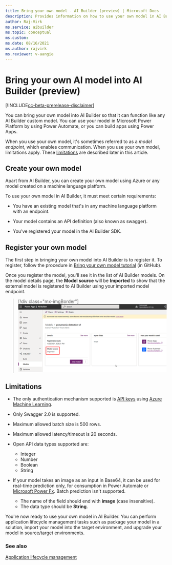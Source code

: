 ```yaml
---
title: Bring your own model - AI Builder (preview) | Microsoft Docs
description: Provides information on how to use your own model in AI Builder.
author: Raj-Virk
ms.service: aibuilder
ms.topic: conceptual
ms.custom:
ms.date: 08/16/2021
ms.author: rajvirk
ms.reviewer: v-aangie
---
```


# Bring your own AI model into AI Builder (preview)

[!INCLUDE[cc-beta-prerelease-disclaimer](./includes/cc-beta-prerelease-disclaimer.md)]

You can bring your own model into AI Builder so that it can function like any AI Builder custom model. You can use your model in Microsoft Power Platform by using Power Automate, or you can build apps using Power Apps.

When you use your own model, it's sometimes referred to as a *model endpoint*, which enables communication. When you use your own model, limitations apply. These [limitations](#limitations) are described later in this article.

## Create your own model

Apart from AI Builder, you can create your own model using Azure or any model created on a machine language platform. <!--- Any, or just Azure? -->

To use your own model in AI Builder, it must meet certain requirements:

- You have an existing model that's in any machine language platform with an endpoint.

- Your model contains an API definition (also known as swagger).

- You've registered your model in the AI Builder SDK.



## Register your own model

The first step in bringing your own model into AI Builder is to register it. To register, follow the procedure in [Bring your own model tutorial](https://github.com/microsoft/PowerApps-Samples/tree/master/ai-builder/BringYourOwnModelTutorial) (in GitHub).

Once you register the model, you'll see it in the list of AI Builder models. On the model details page, the **Model source** will be **Imported** to show that the external model is registered to AI Builder using your imported model endpoint.

> [!div class="mx-imgBorder"]
> ![Form editor binding properties screen.](media/byom-imported.png "Form editor binding properties screen")

## Limitations

- The only authentication mechanism supported is [API keys](/azure/machine-learning/how-to-authenticate-web-service) using [Azure Machine Learning](/azure/machine-learning/overview-what-is-azure-machine-learning).

- Only Swagger 2.0 is supported.

- Maximum allowed batch size is 500 rows.

- Maximum allowed latency/timeout is 20 seconds.

- Open API data types supported are:
   - Integer
   - Number
   - Boolean
   - String

- If your model takes an image as an input in Base64, it can be used for real-time prediction only, for consumption in Power Automate or [Microsoft Power Fx](/power-platform/power-fx/overview). Batch prediction isn't supported.
   - The name of the field should end with **image** (case insensitive).
   - The data type should be **String**.

You're now ready to use your own model in AI Builder. You can perform application lifecycle management tasks such as package your model in a solution, import your model into the target environment, and upgrade your model in source/target environments.

### See also

[Application lifecycle management](byom-alm.md)
